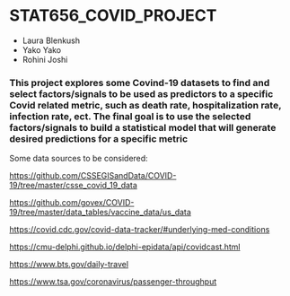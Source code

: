 # STAT656_COVID_PROJECT
- Laura Blenkush
- Yako Yako
- Rohini Joshi

### This project explores some Covind-19 datasets to find and select factors/signals to be used as predictors to a specific Covid related metric, such as death rate, hospitalization rate, infection rate, ect. The final goal is to use the selected factors/signals to build a statistical model that will generate desired predictions for a specific metric 

Some data sources to be considered:

https://github.com/CSSEGISandData/COVID-19/tree/master/csse_covid_19_data

https://github.com/govex/COVID-19/tree/master/data_tables/vaccine_data/us_data

https://covid.cdc.gov/covid-data-tracker/#underlying-med-conditions

https://cmu-delphi.github.io/delphi-epidata/api/covidcast.html

https://www.bts.gov/daily-travel

https://www.tsa.gov/coronavirus/passenger-throughput


	
	
	
